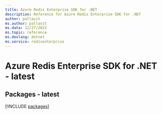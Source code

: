 ```yaml
---
title: Azure Redis Enterprise SDK for .NET
description: Reference for Azure Redis Enterprise SDK for .NET
author: pallavit
ms.author: pallavit
ms.data: 12/27/2022
ms.topic: reference
ms.devlang: dotnet
ms.service: redisenterprise
---
```

# Azure Redis Enterprise SDK for .NET - latest
## Packages - latest
[!INCLUDE [packages](redis-enterprise-index.md)]